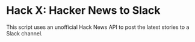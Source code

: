 # Hack X: Hacker News to Slack

This script uses an unofficial Hack News API to post the latest stories to a Slack channel.